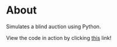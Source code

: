 # About
Simulates a blind auction using Python.

View the code in action by clicking [this](https://replit.com/@hewittaj/blind-auction) link!
